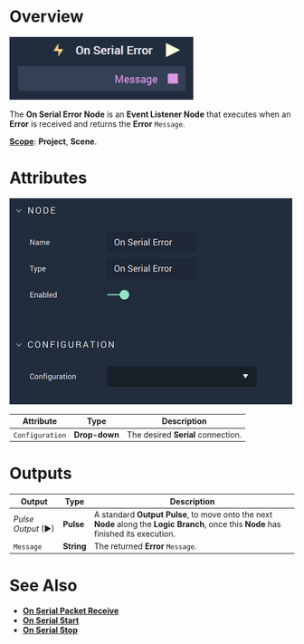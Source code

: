 # Overview

![The On Serial Error Node.](../../../../.gitbook/assets/onserialerrorupdatedimage.png)

The **On Serial Error Node** is an **Event Listener Node** that executes when an **Error** is received and returns the **Error** `Message`.

[**Scope**](../../overview.md#scopes): **Project**, **Scene**.

# Attributes

![The On Serial Error Node Attributes.](../../../../.gitbook/assets/onserialerrorattributes.png)

|Attribute|Type|Description|
|---|---|---|
|`Configuration`|**Drop-down**|The desired **Serial** connection.|


# Outputs

|Output|Type|Description|
|---|---|---|
|*Pulse Output* (►)|**Pulse**|A standard **Output Pulse**, to move onto the next **Node** along the **Logic Branch**, once this **Node** has finished its execution.|
|`Message`|**String**|The returned **Error** `Message`.|

# See Also

* [**On Serial Packet Receive**](onserialpacketreceive.md)
* [**On Serial Start**](onserialstart.md)
* [**On Serial Stop**](onserialstop.md)

